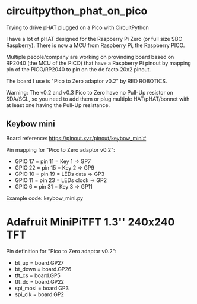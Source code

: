 # circuitpython_phat_on_pico

Trying to drive pHAT plugged on a Pico with CircuitPython

I have a lot of pHAT designed for the Raspberry Pi Zero (or full size SBC Raspberry).
There is now a MCU from Raspberry Pi, the Raspberry PICO.

Multiple people/company are working on provinding board based on RP2040 (the MCU of the PICO) that have a Raspberry Pi pinout by mapping pin of the PICO/RP2040 to pin on the de facto 20x2 pinout.

The board I use is "Pico to Zero adaptor v0.2" by RED ROBOTICS.

Warning: The v0.2 and v0.3 Pico to Zero have no Pull-Up resistor on SDA/SCL, so you need to add them or plug multiple HAT/pHAT/bonnet with at least one having the Pull-Up resistance.

## Keybow mini

Board reference: https://pinout.xyz/pinout/keybow_mini#

Pin mapping for "Pico to Zero adaptor v0.2":
* GPIO 17 = pin 11 = Key 1 => GP7
* GPIO 22 = pin 15 = Key 2 => GP9
* GPIO 10 = pin 19 = LEDs data => GP3
* GPIO 11 = pin 23 = LEDs clock => GP2
* GPIO  6 = pin 31 = Key 3 => GP11

Example code: keybow_mini.py

# Adafruit MiniPiTFT 1.3'' 240x240 TFT

Pin definition for "Pico to Zero adaptor v0.2":
* bt_up = board.GP27
* bt_down = board.GP26
* tft_cs = board.GP5
* tft_dc = board.GP22
* spi_mosi = board.GP3
* spi_clk = board.GP2
